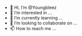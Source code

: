 - 👋 Hi, I’m @Youngbleez
- 👀 I’m interested in ...
- 🌱 I’m currently learning ...
- 💞️ I’m looking to collaborate on ...
- 📫 How to reach me ...

<!---
Youngbleez/Youngbleez is a ✨ special ✨ repository because its `README.md` (this file) appears on your GitHub profile.
You can click the Preview link to take a look at your changes.
--->
